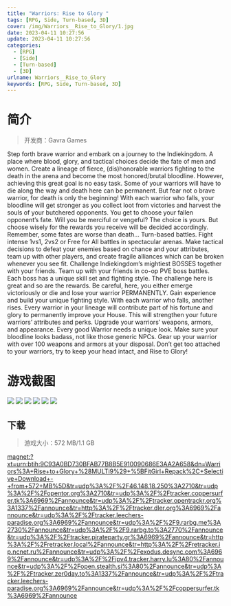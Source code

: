 ```yaml
---
title: "Warriors: Rise to Glory "
tags: [RPG, Side, Turn-based, 3D]
cover: /img/Warriors__Rise_to_Glory/1.jpg
date: 2023-04-11 10:27:56
update: 2023-04-11 10:27:56
categories: 
  - [RPG]
  - [Side]
  - [Turn-based]
  - [3D]
urlname: Warriors__Rise_to_Glory
keywords: [RPG, Side, Turn-based, 3D]
---
```

# 简介

> 开发商：Gavra Games

Step forth brave warrior and embark on a journey to the Indiekingdom. A place where blood, glory, and tactical choices decide the fate of men and women.
Create a lineage of fierce, (dis)honorable warriors fighting to the death in the arena and become the most honored/brutal bloodline.
However, achieving this great goal is no easy task. Some of your warriors will have to die along the way and death here can be permanent. But fear not o brave warrior, for death is only the beginning! With each warrior who falls, your bloodline will get stronger as you collect loot from victories and harvest the souls of your butchered opponents.
You get to choose your fallen opponent’s fate.
Will you be merciful or vengeful?
The choice is yours. But choose wisely for the rewards you receive will be decided accordingly. Remember, some fates are worse than death…
Turn-based battles.
Fight intense 1vs1, 2vs2 or Free for All battles in spectacular arenas. Make tactical decisions to defeat your enemies based on chance and your attributes, team up with other players, and create fragile alliances which can be broken whenever you see fit.
Challenge Indiekingdom’s mightiest BOSSES together with your friends.
Team up with your friends in co-op PVE boss battles. Each boss has a unique skill set and fighting style. The challenge here is great and so are the rewards. Be careful, here, you either emerge victoriously or die and lose your warrior PERMANENTLY.
Gain experience and build your unique fighting style.
With each warrior who falls, another rises. Every warrior in your lineage will contribute part of his fortune and glory to permanently improve your House. This will strengthen your future warriors’ attributes and perks.
Upgrade your warriors’ weapons, armors, and appearance.
Every good Warrior needs a unique look. Make sure your bloodline looks badass, not like those generic NPCs. Gear up your warrior with over 100 weapons and armors at your disposal.
Don’t get too attached to your warriors, try to keep your head intact, and Rise to Glory!

# 游戏截图

![](/img/Warriors__Rise_to_Glory/2.jpg)
![](/img/Warriors__Rise_to_Glory/3.jpg)
![](/img/Warriors__Rise_to_Glory/4.jpg)
![](/img/Warriors__Rise_to_Glory/5.jpg)
![](/img/Warriors__Rise_to_Glory/6.jpg)
![](/img/Warriors__Rise_to_Glory/7.jpg)


## 下载

> 游戏大小：572 MB/1.1 GB

[magnet:?xt=urn:btih:9C93A0BD730BFAB77B8B5E910090686E3AA2A658&amp;dn=Warriors%3A+Rise+to+Glory+%28MULTi9%29+%5BFitGirl+Repack%2C+Selective+Download+-+from+572+MB%5D&amp;tr=udp%3A%2F%2F46.148.18.250%3A2710&amp;tr=udp%3A%2F%2Fopentor.org%3A2710&amp;tr=udp%3A%2F%2Ftracker.coppersurfer.tk%3A6969%2Fannounce&amp;tr=udp%3A%2F%2Ftracker.opentrackr.org%3A1337%2Fannounce&amp;tr=http%3A%2F%2Ftracker.dler.org%3A6969%2Fannounce&amp;tr=udp%3A%2F%2Ftracker.leechers-paradise.org%3A6969%2Fannounce&amp;tr=udp%3A%2F%2F9.rarbg.me%3A2730%2Fannounce&amp;tr=udp%3A%2F%2F9.rarbg.to%3A2770%2Fannounce&amp;tr=udp%3A%2F%2Ftracker.pirateparty.gr%3A6969%2Fannounce&amp;tr=http%3A%2F%2Fretracker.local%2Fannounce&amp;tr=http%3A%2F%2Fretracker.ip.ncnet.ru%2Fannounce&amp;tr=udp%3A%2F%2Fexodus.desync.com%3A6969%2Fannounce&amp;tr=udp%3A%2F%2Fipv4.tracker.harry.lu%3A80%2Fannounce&amp;tr=udp%3A%2F%2Fopen.stealth.si%3A80%2Fannounce&amp;tr=udp%3A%2F%2Ftracker.zer0day.to%3A1337%2Fannounce&amp;tr=udp%3A%2F%2Ftracker.leechers-paradise.org%3A6969%2Fannounce&amp;tr=udp%3A%2F%2Fcoppersurfer.tk%3A6969%2Fannounce](magnet:?xt=urn:btih:9C93A0BD730BFAB77B8B5E910090686E3AA2A658&amp;dn=Warriors%3A+Rise+to+Glory+%28MULTi9%29+%5BFitGirl+Repack%2C+Selective+Download+-+from+572+MB%5D&amp;tr=udp%3A%2F%2F46.148.18.250%3A2710&amp;tr=udp%3A%2F%2Fopentor.org%3A2710&amp;tr=udp%3A%2F%2Ftracker.coppersurfer.tk%3A6969%2Fannounce&amp;tr=udp%3A%2F%2Ftracker.opentrackr.org%3A1337%2Fannounce&amp;tr=http%3A%2F%2Ftracker.dler.org%3A6969%2Fannounce&amp;tr=udp%3A%2F%2Ftracker.leechers-paradise.org%3A6969%2Fannounce&amp;tr=udp%3A%2F%2F9.rarbg.me%3A2730%2Fannounce&amp;tr=udp%3A%2F%2F9.rarbg.to%3A2770%2Fannounce&amp;tr=udp%3A%2F%2Ftracker.pirateparty.gr%3A6969%2Fannounce&amp;tr=http%3A%2F%2Fretracker.local%2Fannounce&amp;tr=http%3A%2F%2Fretracker.ip.ncnet.ru%2Fannounce&amp;tr=udp%3A%2F%2Fexodus.desync.com%3A6969%2Fannounce&amp;tr=udp%3A%2F%2Fipv4.tracker.harry.lu%3A80%2Fannounce&amp;tr=udp%3A%2F%2Fopen.stealth.si%3A80%2Fannounce&amp;tr=udp%3A%2F%2Ftracker.zer0day.to%3A1337%2Fannounce&amp;tr=udp%3A%2F%2Ftracker.leechers-paradise.org%3A6969%2Fannounce&amp;tr=udp%3A%2F%2Fcoppersurfer.tk%3A6969%2Fannounce)